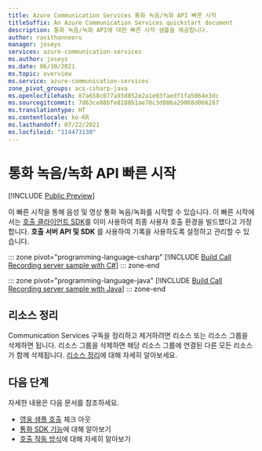 ```yaml
---
title: Azure Communication Services 통화 녹음/녹화 API 빠른 시작
titleSuffix: An Azure Communication Services quickstart document
description: 통화 녹음/녹화 API에 대한 빠른 시작 샘플을 제공합니다.
author: ravithanneeru
manager: joseys
services: azure-communication-services
ms.author: joseys
ms.date: 06/30/2021
ms.topic: overview
ms.service: azure-communication-services
zone_pivot_groups: acs-csharp-java
ms.openlocfilehash: 87a658c077a93d852e2a1e03faedf1fa5064e3dc
ms.sourcegitcommit: 7d63ce88bfe8188b1ae70c3d006a29068d066287
ms.translationtype: HT
ms.contentlocale: ko-KR
ms.lasthandoff: 07/22/2021
ms.locfileid: "114473130"
---
```

# <a name="call-recording-api-quickstart"></a>통화 녹음/녹화 API 빠른 시작

[!INCLUDE [Public Preview](../../includes/public-preview-include-document.md)]

이 빠른 시작을 통해 음성 및 영상 통화 녹음/녹화를 시작할 수 있습니다. 이 빠른 시작에서는 [호출 클라이언트 SDK](get-started-with-video-calling.md)를 이미 사용하여 최종 사용자 호출 환경을 빌드했다고 가정합니다. **호출 서버 API 및 SDK** 를 사용하여 기록을 사용하도록 설정하고 관리할 수 있습니다. 

::: zone pivot="programming-language-csharp"
[!INCLUDE [Build Call Recording server sample with C#](./includes/call-recording-samples/recording-server-csharp.md)]
::: zone-end

::: zone pivot="programming-language-java"
[!INCLUDE [Build Call Recording server sample with Java](./includes/call-recording-samples/recording-server-java.md)]
::: zone-end

## <a name="clean-up-resources"></a>리소스 정리

Communication Services 구독을 정리하고 제거하려면 리소스 또는 리소스 그룹을 삭제하면 됩니다. 리소스 그룹을 삭제하면 해당 리소스 그룹에 연결된 다른 모든 리소스가 함께 삭제됩니다. [리소스 정리](../create-communication-resource.md#clean-up-resources)에 대해 자세히 알아보세요.

## <a name="next-steps"></a>다음 단계

자세한 내용은 다음 문서를 참조하세요.

- [영웅 샘플 호출](../../samples/calling-hero-sample.md) 체크 아웃
- [통화 SDK 기능](./calling-client-samples.md)에 대해 알아보기
- [호출 작동 방식](../../concepts/voice-video-calling/about-call-types.md)에 대해 자세히 알아보기
